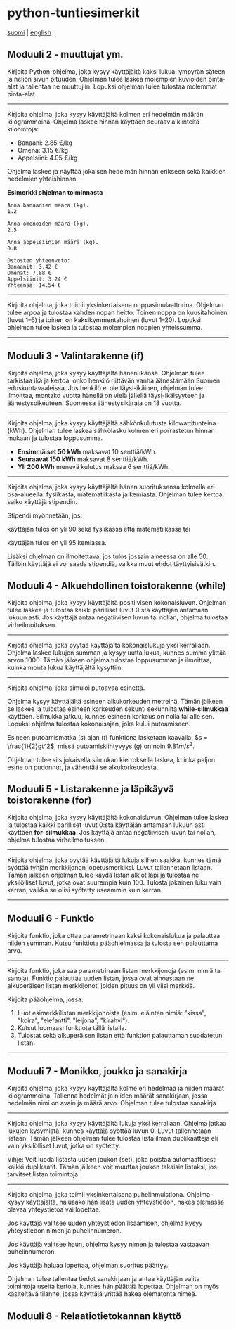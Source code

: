 # python-tuntiesimerkit

[suomi](README.md) | [english](README_en.md)

## Moduuli 2 - muuttujat ym.

Kirjoita Python-ohjelma, joka kysyy käyttäjältä kaksi lukua: ympyrän säteen ja neliön sivun pituuden. Ohjelman tulee laskea molempien kuvioiden pinta-alat ja tallentaa ne muuttujiin. Lopuksi ohjelman tulee tulostaa molemmat pinta-alat.

---

Kirjoita ohjelma, joka kysyy käyttäjältä kolmen eri hedelmän määrän kilogrammoina.
Ohjelma laskee hinnan käyttäen seuraavia kiinteitä kilohintoja:

* Banaani: 2.85 €/kg
* Omena: 3.15 €/kg
* Appelsiini: 4.05 €/kg

Ohjelma laskee ja näyttää jokaisen hedelmän hinnan erikseen sekä kaikkien hedelmien yhteishinnan.

**Esimerkki ohjelman toiminnasta**

```monospace
Anna banaanien määrä (kg).
1.2

Anna omenoiden määrä (kg).
2.5

Anna appelsiinien määrä (kg).
0.8

Ostosten yhteenveto:
Banaanit: 3.42 €
Omenat: 7.88 €
Appelsiinit: 3.24 €
Yhteensä: 14.54 €
```

---

Kirjoita ohjelma, joka toimii yksinkertaisena noppasimulaattorina. Ohjelman tulee arpoa ja tulostaa kahden nopan heitto. Toinen noppa on kuusitahoinen (luvut 1–6) ja toinen on kaksikymmentahoinen (luvut 1–20). Lopuksi ohjelman tulee laskea ja tulostaa molempien noppien yhteissumma.

---

## Moduuli 3 - Valintarakenne (if)

Kirjoita ohjelma, joka kysyy käyttäjältä hänen ikänsä. Ohjelman tulee tarkistaa ikä ja kertoa, onko henkilö riittävän vanha äänestämään Suomen eduskuntavaaleissa. Jos henkilö ei ole täysi-ikäinen, ohjelman tulee ilmoittaa, montako vuotta hänellä on vielä jäljellä täysi-ikäisyyteen ja äänestysoikeuteen. Suomessa äänestysikäraja on 18 vuotta.

---

Kirjoita ohjelma, joka kysyy käyttäjältä sähkönkulutusta kilowattitunteina (kWh). Ohjelman tulee laskea sähkölasku kolmen eri porrastetun hinnan mukaan ja tulostaa loppusumma.

* **Ensimmäiset 50 kWh** maksavat 10 senttiä/kWh.
* **Seuraavat 150 kWh** maksavat 8 senttiä/kWh.
* **Yli 200 kWh** menevä kulutus maksaa 6 senttiä/kWh.

---

Kirjoita ohjelma, joka kysyy käyttäjältä hänen suorituksensa kolmella eri osa-alueella: fysiikasta, matematiikasta ja kemiasta. Ohjelman tulee kertoa, saiko käyttäjä stipendin.

Stipendi myönnetään, jos:

käyttäjän tulos on yli 90 sekä fysiikassa että matematiikassa
tai

käyttäjän tulos on yli 95 kemiassa.

Lisäksi ohjelman on ilmoitettava, jos tulos jossain aineessa on alle 50. Tällöin käyttäjä ei voi saada stipendiä, vaikka muut ehdot täyttyisivätkin.

## Moduuli 4 - Alkuehdollinen toistorakenne (while)

Kirjoita ohjelma, joka kysyy käyttäjältä positiivisen kokonaisluvun. Ohjelman tulee laskea ja tulostaa kaikki parilliset luvut 0:sta käyttäjän antamaan lukuun asti. Jos käyttäjä antaa negatiivisen luvun tai nollan, ohjelma tulostaa virheilmoituksen.

---

Kirjoita ohjelma, joka pyytää käyttäjältä kokonaislukuja yksi kerrallaan. Ohjelma laskee lukujen summan ja kysyy uutta lukua, kunnes summa ylittää arvon 1000. Tämän jälkeen ohjelma tulostaa loppusumman ja ilmoittaa, kuinka monta lukua käyttäjältä kysyttiin.

---

Kirjoita ohjelma, joka simuloi putoavaa esinettä.

Ohjelma kysyy käyttäjältä esineen alkukorkeuden metreinä. Tämän jälkeen se laskee ja tulostaa esineen korkeuden sekunti sekunnilta **while-silmukkaa** käyttäen. Silmukka jatkuu, kunnes esineen korkeus on nolla tai alle sen. Lopuksi ohjelma tulostaa kokonaisajan, joka kului putoamiseen.

Esineen putoamismatka ($s$) ajan ($t$) funktiona lasketaan kaavalla: $s = \frac{1}{2}gt^2$, missä putoamiskiihtyvyys ($g$) on noin $9.81 m/s^2$.

Ohjelman tulee siis jokaisella silmukan kierroksella laskea, kuinka paljon esine on pudonnut, ja vähentää se alkukorkeudesta.

## Moduuli 5 - Listarakenne ja läpikäyvä toistorakenne (for)

Kirjoita ohjelma, joka kysyy käyttäjältä kokonaisluvun. Ohjelman tulee laskea ja tulostaa kaikki parilliset luvut 0:sta käyttäjän antamaan lukuun asti käyttäen **for-silmukkaa**. Jos käyttäjä antaa negatiivisen luvun tai nollan, ohjelma tulostaa virheilmoituksen.

---

Kirjoita ohjelma, joka pyytää käyttäjältä lukuja siihen saakka, kunnes tämä syöttää tyhjän merkkijonon lopetusmerkiksi. Luvut tallennetaan listaan. Tämän jälkeen ohjelman tulee käydä listan alkiot läpi ja tulostaa ne yksilölliset luvut, jotka ovat suurempia kuin 100. Tulosta jokainen luku vain kerran, vaikka se olisi syötetty useammin kuin kerran.

---

## Moduuli 6 - Funktio

Kirjoita funktio, joka ottaa parametrinaan kaksi kokonaislukua ja palauttaa niiden summan. Kutsu funktiota pääohjelmassa ja tulosta sen palauttama arvo.

---

Kirjoita funktio, joka saa parametrinaan listan merkkijonoja (esim. nimiä tai sanoja). Funktio palauttaa uuden listan, jossa ovat ainoastaan ne alkuperäisen listan merkkijonot, joiden pituus on yli viisi merkkiä.

Kirjoita pääohjelma, jossa:
1.  Luot esimerkkilistan merkkijonoista (esim. eläinten nimiä: "kissa", "koira", "elefantti", "leijona", "kirahvi").
2.  Kutsut luomaasi funktiota tällä listalla.
3.  Tulostat sekä alkuperäisen listan että funktion palauttaman suodatetun listan.

---

## Moduuli 7 - Monikko, joukko ja sanakirja

Kirjoita ohjelma, joka kysyy käyttäjältä kolme eri hedelmää ja niiden määrät kilogrammoina. Tallenna hedelmät ja niiden määrät sanakirjaan, jossa hedelmän nimi on avain ja määrä arvo. Ohjelman tulee tulostaa sanakirja.

---

Kirjoita ohjelma, joka kysyy käyttäjältä lukuja yksi kerrallaan. Ohjelma jatkaa lukujen kysymistä, kunnes käyttäjä syöttää luvun 0. Luvut tallennetaan listaan. Tämän jälkeen ohjelman tulee tulostaa lista ilman duplikaatteja eli vain yksilölliset luvut, jotka on syötetty.

Vihje:
Voit luoda listasta uuden joukon (set), joka poistaa automaattisesti kaikki duplikaatit. Tämän jälkeen voit muuttaa joukon takaisin listaksi, jos tarvitset listan toimintoja.

---

Kirjoita ohjelma, joka toimii yksinkertaisena puhelinmuistiona. Ohjelma kysyy käyttäjältä, haluaako hän lisätä uuden yhteystiedon, hakea olemassa olevaa yhteystietoa vai lopettaa.

Jos käyttäjä valitsee uuden yhteystiedon lisäämisen, ohjelma kysyy yhteystiedon nimen ja puhelinnumeron.

Jos käyttäjä valitsee haun, ohjelma kysyy nimen ja tulostaa vastaavan puhelinnumeron.

Jos käyttäjä haluaa lopettaa, ohjelman suoritus päättyy.

Ohjelman tulee tallentaa tiedot sanakirjaan ja antaa käyttäjän valita toimintoja useita kertoja, kunnes hän päättää lopettaa. Ohjelman on myös käsiteltävä tilanne, jossa käyttäjä yrittää hakea olematonta nimeä.

## Moduuli 8 - Relaatiotietokannan käyttö



